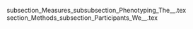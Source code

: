 subsection_Measures_subsubsection_Phenotyping_The__.tex
section_Methods_subsection_Participants_We__.tex